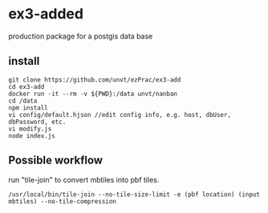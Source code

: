 # ex3-added
production package for a postgis data base


## install
```console
git clone https://github.com/unvt/ezPrac/ex3-add
cd ex3-add
docker run -it --rm -v ${PWD}:/data unvt/nanban
cd /data
npm install
vi config/default.hjson //edit config info, e.g. host, dbUser, dbPassword, etc.
vi modify.js
node index.js
```

## Possible workflow
run "tile-join" to convert mbtiles into pbf tiles.  
```console
/usr/local/bin/tile-join --no-tile-size-limit -e (pbf location) (input mbtiles) --no-tile-compression
```
  
